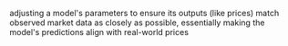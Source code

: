 adjusting a model's parameters to ensure its outputs (like prices) match observed market data as closely as possible, essentially making the model's predictions align with real-world prices